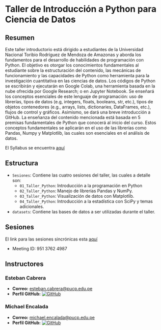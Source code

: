 # Taller de Introducción a Python para Ciencia de Datos

## Resumen
Este taller introductorio está dirigido a estudiantes de la Universidad Nacional Toribio Rodríguez de Mendoza de Amazonas y aborda los fundamentos para el desarrollo de habilidades de programación con Python. El objetivo es otorgar los conocimientos fundamentales al estudiante sobre la estructuración del contenido, las mecánicas de funcionamiento y las capacidades de Python como herramienta para la investigación cuantitativa en las ciencias de datos. Los códigos de Python se escribirán y ejecutarán en Google Colab, una herramienta basada en la nube ofrecida por Google Research; o en Jupyter Notebook. Se enseñará los conceptos esenciales de este lenguaje de programación: uso de librerías, tipos de datos (e.g, integers, floats, booleans, str, etc.), tipos de objetos contenedores (e.g., arrays, lists, dictionaries, DataFrames, etc.), flujos de control y gráficos. Asimismo, se dará una breve introducción a GitHub. La enseñanza del contenido mencionada está basada en 5 premisas fundamentales de Python que conocerá al inicio del curso. Estos conceptos fundamentales se aplicarán en el uso de las librerías como Pandas, Numpy y Matplotlib, las cuales son esenciales en el análisis de datos.

El Syllabus se encuentra <a href="https://docs.google.com/document/d/1j9PGyd5SO6EoB2o4-Ne0Wds4ty-rbe6p/edit?usp=sharing&ouid=100657601344850350475&rtpof=true&sd=true" target="_blank"> aquí </a>

## Estructura

- `Sesiones`: Contiene las cuatro sesiones del taller, las cuales a detalle son:
  - `01_Taller_Python`: Introducción a la programación en Python
  - `02_Taller_Python`: Manejo de librerías Pandas y NumPy.
  - `03_Taller_Python`: Visualización de datos con Matplotlib.
  - `04_Taller_Python`: Introducción a la estadística con SciPy y temas adicionales.
- `datasets`: Contiene las bases de datos a ser utilizadas durante el taller.

## Sesiones
El link para las sesiones sincrónicas esta <a href="https://pucp.zoom.us/j/95137624987
" target="_blank"> aquí </a>

- Meeting ID: 951 3762 4987

## Instructores

### Esteban Cabrera
- **Correo:** [esteban.cabrera@pucp.edu.pe](mailto:esteban.cabrera@pucp.edu.pe)
- **Perfil GitHub:** [![GitHub](https://img.shields.io/badge/-GitHub-black?style=flat-square&logo=github)](https://github.com/estcab00)

### Michael Encalada
- **Correo:** [michael.encalada@pucp.edu.pe](mailto:michael.encalada@pucp.edu.pe)
- **Perfil GitHub:** [![GitHub](https://img.shields.io/badge/-GitHub-black?style=flat-square&logo=github)](https://github.com/MichaelEncalada)

